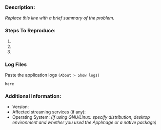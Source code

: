 ### Description:

*Replace this line with a brief summary of the problem.*

### Steps To Reproduce:

1.
2.
3.

### Log Files

Paste the application logs `(About > Show logs)` 

```
here
```


### Additional Information:

- Version: 
- Affected streaming services (if any):
- Operating System: *(if using GNU/Linux: specify distribution, desktop environment and whether you used the AppImage or a native package)*
 
